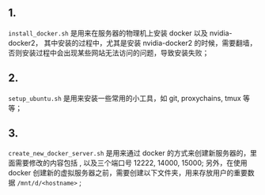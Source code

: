 ## 1.
`install_docker.sh` 是用来在服务器的物理机上安装 docker 以及 nvidia-docker2，
其中安装的过程中，尤其是安装 nvidia-docker2 的时候，需要翻墙，否则安装过程中会出现某些网站无法访问的问题，导致安装失败；
## 2. 
`setup_ubuntu.sh` 是用来安装一些常用的小工具，如 git, proxychains, tmux 等等；
## 3. 
`create_new_docker_server.sh` 是用来通过 docker 的方式来创建新服务器的，里面需要修改的内容包括 <username>, 以及三个端口号 12222, 14000, 15000;
另外，在使用 docker 创建新的虚拟服务器之前，需要创建以下文件夹，用来存放用户的重要数据 `/mnt/d/<hostname>` ;
